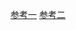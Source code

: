[参考一](https://juejin.im/post/5aebbdedf265da0ba469a56f)
[参考二](http://www.ayqy.net/blog/react-dnd/#articleHeader14)